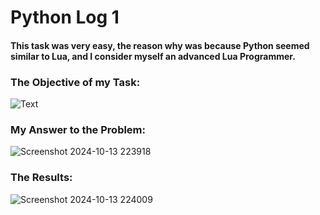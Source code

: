 # Python Log 1

#### This task was very easy, the reason why was because Python seemed similar to Lua, and I consider myself an advanced Lua Programmer.

### The Objective of my Task:

![Text](https://github.com/user-attachments/assets/ef3bbf5b-02ef-4977-a3be-88866f27ef88)

### My Answer to the Problem:
![Screenshot 2024-10-13 223918](https://github.com/user-attachments/assets/50a066cf-0772-411d-9d56-a30549571660)

### The Results:
![Screenshot 2024-10-13 224009](https://github.com/user-attachments/assets/cfdeddd4-152e-4551-8263-4a4bc78b8824)

